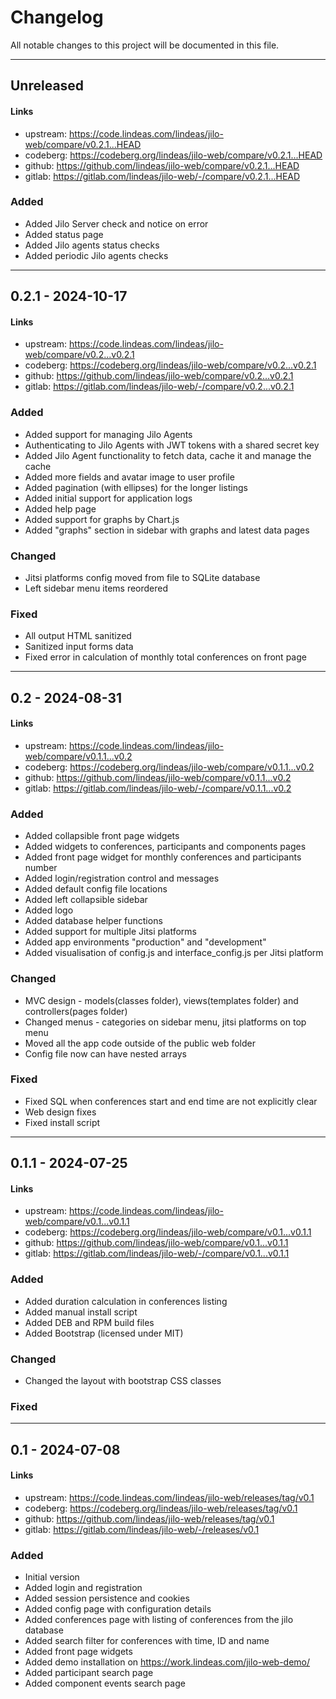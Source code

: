 # Changelog

All notable changes to this project will be documented in this file.

---

## Unreleased

#### Links
- upstream: https://code.lindeas.com/lindeas/jilo-web/compare/v0.2.1...HEAD
- codeberg: https://codeberg.org/lindeas/jilo-web/compare/v0.2.1...HEAD
- github: https://github.com/lindeas/jilo-web/compare/v0.2.1...HEAD
- gitlab: https://gitlab.com/lindeas/jilo-web/-/compare/v0.2.1...HEAD

### Added
- Added Jilo Server check and notice on error
- Added status page
- Added Jilo agents status checks
- Added periodic Jilo agents checks

---

## 0.2.1 - 2024-10-17

#### Links
- upstream: https://code.lindeas.com/lindeas/jilo-web/compare/v0.2...v0.2.1
- codeberg: https://codeberg.org/lindeas/jilo-web/compare/v0.2...v0.2.1
- github: https://github.com/lindeas/jilo-web/compare/v0.2...v0.2.1
- gitlab: https://gitlab.com/lindeas/jilo-web/-/compare/v0.2...v0.2.1

### Added
- Added support for managing Jilo Agents
- Authenticating to Jilo Agents with JWT tokens with a shared secret key
- Added Jilo Agent functionality to fetch data, cache it and manage the cache
- Added more fields and avatar image to user profile
- Added pagination (with ellipses) for the longer listings
- Added initial support for application logs
- Added help page
- Added support for graphs by Chart.js
- Added "graphs" section in sidebar with graphs and latest data pages

### Changed
- Jitsi platforms config moved from file to SQLite database
- Left sidebar menu items reordered

### Fixed
- All output HTML sanitized
- Sanitized input forms data
- Fixed error in calculation of monthly total conferences on front page

---

## 0.2 - 2024-08-31

#### Links
- upstream: https://code.lindeas.com/lindeas/jilo-web/compare/v0.1.1...v0.2
- codeberg: https://codeberg.org/lindeas/jilo-web/compare/v0.1.1...v0.2
- github: https://github.com/lindeas/jilo-web/compare/v0.1.1...v0.2
- gitlab: https://gitlab.com/lindeas/jilo-web/-/compare/v0.1.1...v0.2

### Added
- Added collapsible front page widgets
- Added widgets to conferences, participants and components pages
- Added front page widget for monthly conferences and participants number
- Added login/registration control and messages
- Added default config file locations
- Added left collapsible sidebar
- Added logo
- Added database helper functions
- Added support for multiple Jitsi platforms
- Added app environments "production" and "development"
- Added visualisation of config.js and interface_config.js per Jitsi platform

### Changed
- MVC design - models(classes folder), views(templates folder) and controllers(pages folder)
- Changed menus - categories on sidebar menu, jitsi platforms on top menu
- Moved all the app code outside of the public web folder
- Config file now can have nested arrays

### Fixed
- Fixed SQL when conferences start and end time are not explicitly clear
- Web design fixes
- Fixed install script

---

## 0.1.1 - 2024-07-25

#### Links
- upstream: https://code.lindeas.com/lindeas/jilo-web/compare/v0.1...v0.1.1
- codeberg: https://codeberg.org/lindeas/jilo-web/compare/v0.1...v0.1.1
- github: https://github.com/lindeas/jilo-web/compare/v0.1...v0.1.1
- gitlab: https://gitlab.com/lindeas/jilo-web/-/compare/v0.1...v0.1.1

### Added
- Added duration calculation in conferences listing
- Added manual install script
- Added DEB and RPM build files
- Added Bootstrap (licensed under MIT)

### Changed
- Changed the layout with bootstrap CSS classes

### Fixed

---

## 0.1 - 2024-07-08

#### Links
- upstream: https://code.lindeas.com/lindeas/jilo-web/releases/tag/v0.1
- codeberg: https://codeberg.org/lindeas/jilo-web/releases/tag/v0.1
- github: https://github.com/lindeas/jilo-web/releases/tag/v0.1
- gitlab: https://gitlab.com/lindeas/jilo-web/-/releases/v0.1

### Added
- Initial version
- Added login and registration
- Added session persistence and cookies
- Added config page with configuration details
- Added conferences page with listing of conferences from the jilo database
- Added search filter for conferences with time, ID and name
- Added front page widgets
- Added demo installation on https://work.lindeas.com/jilo-web-demo/
- Added participant search page
- Added component events search page
